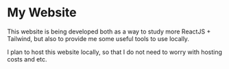 # My Website

This website is being developed both as a way to study more ReactJS + Tailwind, but also to provide me some useful tools to use locally.

I plan to host this website locally, so that I do not need to worry with hosting costs and etc.
